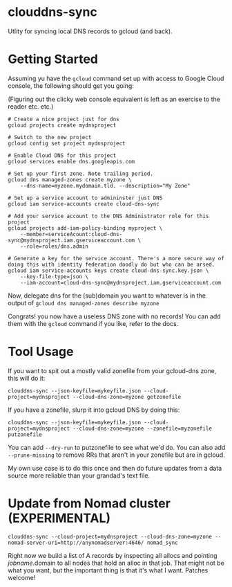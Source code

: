 # clouddns-sync

Utlity for syncing local DNS records to gcloud (and back).

# Getting Started

Assuming yu have the `gcloud` command set up with access to Google Cloud console, the following should get you going:

(Figuring out the clicky web console equivalent is left as an exercise to the reader etc. etc.)

```
# Create a nice project just for dns
gcloud projects create mydnsproject

# Switch to the new project
gcloud config set project mydnsproject

# Enable Cloud DNS for this project
gcloud services enable dns.googleapis.com

# Set up your first zone. Note trailing period.
gcloud dns managed-zones create myzone \
    --dns-name=myzone.mydomain.tld. --description="My Zone"

# Set up a service account to admininster just DNS
gcloud iam service-accounts create cloud-dns-sync

# Add your service account to the DNS Administrator role for this project
gcloud projects add-iam-policy-binding myproject \
    --member=serviceAcount:cloud-dns-sync@mydnsproject.iam.gserviceaccount.com \
    --role=roles/dns.admin

# Generate a key for the service account. There's a more secure way of doing this with identity federation doodly do but who can be arsed.
gcloud iam service-accounts keys create cloud-dns-sync.key.json \
    --key-file-type=json \
    --iam-account=cloud-dns-sync@mydnsproject.iam.gserviceaccount.com

```
Now, delegate dns for the (sub)domain you want to whatever is in the output of `gcloud dns managed-zones describe myzone` 

Congrats! you now have a useless DNS zone with no records! You can add them with the `gcloud` command if you like, refer to the docs.


# Tool Usage

If you want to spit out a mostly valid zonefile from your gcloud-dns zone, this will do it:

`clouddns-sync --json-keyfile=mykeyfile.json --cloud-project=mydnsproject --cloud-dns-zone=myzone getzonefile`

If you have a zonefile, slurp it into gcloud DNS by doing this: 

`clouddns-sync --json-keyfile=mykeyfile.json --cloud-project=mydnsproject --cloud-dns-zone=myzone --zonefile=myzonefile putzonefile`

You can add `--dry-run` to putzonefile to see what we'd do. You can also add `--prune-missing` to remove RRs that aren't in your zonefile but are in gcloud.

My own use case is to do this once and then do future updates from a data source more reliable than your grandad's text file.

# Update from Nomad cluster (EXPERIMENTAL)

```clouddns-sync --cloud-project=mydnsproject --cloud-dns-zone=myzone --nomad-server-uri=http://anynomadserver:4646/ nomad_sync```

Right now we build a list of A records by inspecting all allocs and pointing *jobname*.domain to all nodes that hold an alloc in that job. That might not be what you want, but the important thing is that it's what I want. Patches welcome!
